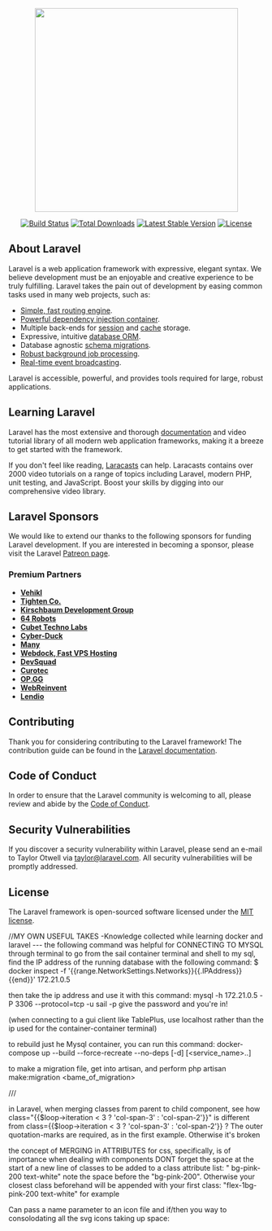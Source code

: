 <p align="center"><a href="https://laravel.com" target="_blank"><img src="https://raw.githubusercontent.com/laravel/art/master/logo-lockup/5%20SVG/2%20CMYK/1%20Full%20Color/laravel-logolockup-cmyk-red.svg" width="400"></a></p>

<p align="center">
<a href="https://travis-ci.org/laravel/framework"><img src="https://travis-ci.org/laravel/framework.svg" alt="Build Status"></a>
<a href="https://packagist.org/packages/laravel/framework"><img src="https://img.shields.io/packagist/dt/laravel/framework" alt="Total Downloads"></a>
<a href="https://packagist.org/packages/laravel/framework"><img src="https://img.shields.io/packagist/v/laravel/framework" alt="Latest Stable Version"></a>
<a href="https://packagist.org/packages/laravel/framework"><img src="https://img.shields.io/packagist/l/laravel/framework" alt="License"></a>
</p>

## About Laravel

Laravel is a web application framework with expressive, elegant syntax. We believe development must be an enjoyable and creative experience to be truly fulfilling. Laravel takes the pain out of development by easing common tasks used in many web projects, such as:

- [Simple, fast routing engine](https://laravel.com/docs/routing).
- [Powerful dependency injection container](https://laravel.com/docs/container).
- Multiple back-ends for [session](https://laravel.com/docs/session) and [cache](https://laravel.com/docs/cache) storage.
- Expressive, intuitive [database ORM](https://laravel.com/docs/eloquent).
- Database agnostic [schema migrations](https://laravel.com/docs/migrations).
- [Robust background job processing](https://laravel.com/docs/queues).
- [Real-time event broadcasting](https://laravel.com/docs/broadcasting).

Laravel is accessible, powerful, and provides tools required for large, robust applications.

## Learning Laravel

Laravel has the most extensive and thorough [documentation](https://laravel.com/docs) and video tutorial library of all modern web application frameworks, making it a breeze to get started with the framework.

If you don't feel like reading, [Laracasts](https://laracasts.com) can help. Laracasts contains over 2000 video tutorials on a range of topics including Laravel, modern PHP, unit testing, and JavaScript. Boost your skills by digging into our comprehensive video library.

## Laravel Sponsors

We would like to extend our thanks to the following sponsors for funding Laravel development. If you are interested in becoming a sponsor, please visit the Laravel [Patreon page](https://patreon.com/taylorotwell).

### Premium Partners

- **[Vehikl](https://vehikl.com/)**
- **[Tighten Co.](https://tighten.co)**
- **[Kirschbaum Development Group](https://kirschbaumdevelopment.com)**
- **[64 Robots](https://64robots.com)**
- **[Cubet Techno Labs](https://cubettech.com)**
- **[Cyber-Duck](https://cyber-duck.co.uk)**
- **[Many](https://www.many.co.uk)**
- **[Webdock, Fast VPS Hosting](https://www.webdock.io/en)**
- **[DevSquad](https://devsquad.com)**
- **[Curotec](https://www.curotec.com/services/technologies/laravel/)**
- **[OP.GG](https://op.gg)**
- **[WebReinvent](https://webreinvent.com/?utm_source=laravel&utm_medium=github&utm_campaign=patreon-sponsors)**
- **[Lendio](https://lendio.com)**

## Contributing

Thank you for considering contributing to the Laravel framework! The contribution guide can be found in the [Laravel documentation](https://laravel.com/docs/contributions).

## Code of Conduct

In order to ensure that the Laravel community is welcoming to all, please review and abide by the [Code of Conduct](https://laravel.com/docs/contributions#code-of-conduct).

## Security Vulnerabilities

If you discover a security vulnerability within Laravel, please send an e-mail to Taylor Otwell via [taylor@laravel.com](mailto:taylor@laravel.com). All security vulnerabilities will be promptly addressed.

## License

The Laravel framework is open-sourced software licensed under the [MIT license](https://opensource.org/licenses/MIT).


//MY OWN USEFUL TAKES -Knowledge collected while learning docker and laravel
--- the following command was helpful for CONNECTING TO MYSQL through terminal
to go from the sail container terminal and shell to my sql, find the IP address of the 
running database with the following command:
$ docker inspect -f '{{range.NetworkSettings.Networks}}{{.IPAddress}}{{end}}' <name or hash of database container>
172.21.0.5

then take the ip address and use it with this command:
mysql -h 172.21.0.5 -P 3306 --protocol=tcp -u sail -p
give the password and you're in!

(when connecting to a gui client like TablePlus, use localhost rather than the ip used for the container-container terminal)

to rebuild just he Mysql container, you can run this command:
docker-compose up --build --force-recreate --no-deps [-d] [<service_name>..]

to make a migration file, get into artisan, and perform
php artisan make:migration <bame_of_migration>

///

in Laravel, when merging classes from parent to child component, see how
class="{{$loop->iteration < 3 ? 'col-span-3' : 'col-span-2'}}" 
is different from 
class={{$loop->iteration < 3 ? 'col-span-3' : 'col-span-2'}}
?  The outer quotation-marks are required, as in the first example.  Otherwise it's broken

the concept of MERGING in ATTRIBUTES for css, specifically, is of importance when dealing with components
DONT forget the space at the start of a new line of classes to be added to a class attribute list: " bg-pink-200 text-white"
note the space before the "bg-pink-200".  Otherwise your closest class beforehand will be appended with your first class:
"flex-1bg-pink-200 text-white" for example

Can pass a name parameter to an icon file and if/then you way to consolodating all the svg icons taking up space:
<x-icon name="down-arrow">